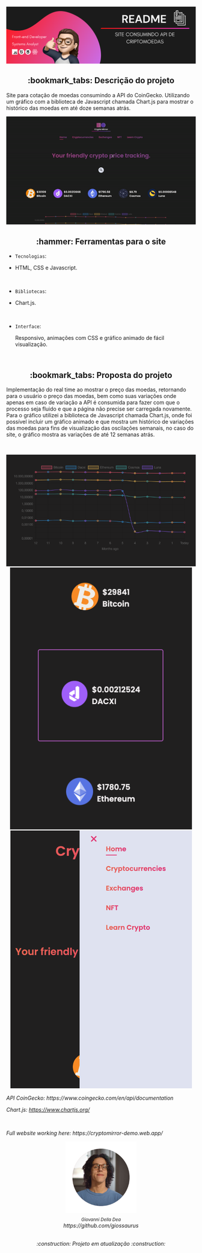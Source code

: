 ![readme img](https://github.com/giossaurus/dacxi_frontend_test/blob/main/readmeimg.png)
<br>


<h2 align="center"> :bookmark_tabs: Descrição do projeto </h2>
<p>Site para cotação de moedas consumindo a API do CoinGecko. Utilizando um gráfico com a biblioteca de Javascript chamada Chart.js para mostrar o histórico das moedas em até doze semanas atrás.<p>
  <div align="center">
    <img src="https://github.com/giossaurus/dacxi_frontend_test/blob/main/readmegif.gif">
  </div>
 <h2 align = "center" >:hammer: Ferramentas para o site</h2>

- `Tecnologias`: 
- <p> HTML, CSS e Javascript.<p>
  <br>
 - `Bibliotecas`: 
- <p> Chart.js.<p>
  <br>
- `Interface`: 
  <p>Responsivo, animações com CSS e gráfico animado de fácil visualização.<p>
<br>
<h2 align="center"> :bookmark_tabs: Proposta do projeto </h2>
<p>Implementação do real time ao mostrar o preço das moedas, retornando para o usuário o preço das moedas, bem como suas variações onde apenas em caso de variação a API é consumida para fazer com que o processo seja fluido e que a página não precise ser carregada novamente. Para o gráfico utilizei a biblioteca de Javascript chamada Chart.js, onde foi possível incluir um gráfico animado e que mostra um histórico de variações das moedas para fins de visualização das oscilações semanais, no caso do site, o gráfico mostra as variações de até 12 semanas atrás.<p><br>
  
<div align="center">
<img src="https://github.com/giossaurus/dacxi_frontend_test/blob/main/assets/img/s1.png">
  </div>
<div align="center">
<img height=694px width=484 src="https://github.com/giossaurus/dacxi_frontend_test/blob/main/assets/img/s2.png">
<img src="https://github.com/giossaurus/dacxi_frontend_test/blob/main/assets/img/s3.png">
</div>

<p><em> API CoinGecko: https://www.coingecko.com/en/api/documentation <em><br>
 
<em> Chart.js: https://www.chartjs.org/<em></h3>
<p><br>
  
<p><em> Full website working here: https://cryptomirror-demo.web.app/ <em><br>


<div align="center">
    <img src="https://github.com/giossaurus/giossaurus/blob/main/profilepic.png" width=190>
</div>    
<div align="center">
    <sub >Giovanni Della Dea</sub>
    <br>https://github.com/giossaurus<br>
</div> <br>
<p align="center">:construction: Projeto em atualização :construction:</p>
